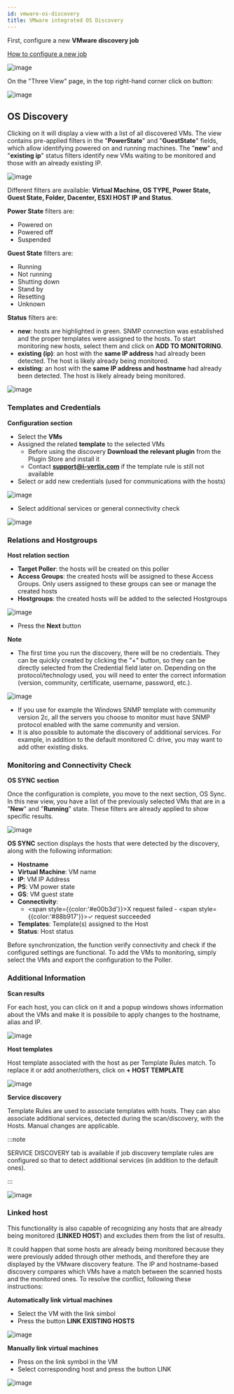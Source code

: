 ```yaml
---
id: vmware-os-discovery
title: VMware integrated OS Discovery
---
```


First, configure a new **VMware discovery job**

[How to configure a new job](vmware-discovery.md)

![image](../../assets/discovery/vmware_scans.png)

On the "Three View" page, in the top right-hand corner click on button: 

![image](../../assets/discovery/os_discovery_button.png)

## OS Discovery

Clicking on it will display a view with a list of all discovered VMs. The view contains pre-applied filters in the "**PowerState**" and "**GuestState**" fields, which allow identifying powered on and running machines. The "**new**" and "**existing ip**" status filters identify new VMs waiting to be monitored and those with an already existing IP.

![image](../../assets/discovery/os_discovery1.png)

Different filters are available: **Virtual Machine, OS TYPE, Power State, Guest State, Folder, Dacenter, ESXI HOST IP and Status**.

**Power State** filters are:
* Powered on
* Powered off
* Suspended

**Guest State** filters are:
* Running
* Not running
* Shutting down
* Stand by
* Resetting
* Unknown

**Status** filters are:
* **new**: hosts are highlighted in green. SNMP connection was established and the proper templates were assigned to the hosts. To start monitoring new hosts, select them and click on **ADD TO MONITORING**.
* **existing (ip)**: an host with the **same IP address** had already been detected. The host is likely already being monitored.
* **existing**: an host with the **same IP address and hostname** had already been detected. The host is likely already being monitored.

![image](../../assets/discovery/os_discovery2.png) 

### Templates and Credentials
**Configuration section**

* Select the **VMs**
* Assigned the related **template** to the selected VMs
    * Before using the discovery **Download the relevant plugin** from the Plugin Store and install it
    * Contact **support@i-vertix.com**  if the template rule is still not available
* Select or add new credentials (used for communications with the hosts)

![image](../../assets/discovery/os_discovery3.png) 

* Select additional services or general connectivity check

![image](../../assets/discovery/os_discovery4.png) 

### Relations and Hostgroups
**Host relation section**

* **Target Poller**: the hosts will be created on this poller
* **Access Groups**: the created hosts will be assigned to these Access Groups. Only users assigned to these groups can see or manage the created hosts
* **Hostgroups**: the created hosts will be added to the selected Hostgroups

![image](../../assets/discovery/os_discovery5.png) 

* Press the **Next** button

**Note**
* The first time you run the discovery, there will be no credentials. They can be quickly created by clicking the "+" button, so they can be directly selected from the Credential field later on. Depending on the protocol/technology used, you will need to enter the correct information (version, community, certificate, username, password, etc.).

![image](../../assets/discovery/os_discovery6.png) 

* If you use for example the Windows SNMP template with community version 2c, all the servers you choose to monitor must have SNMP protocol enabled with the same community and version.
* It is also possible to automate the discovery of additional services. For example, in addition to the default monitored C: drive, you may want to add other existing disks.

### Monitoring and Connectivity Check
**OS SYNC section**

Once the configuration is complete, you move to the next section, OS Sync. In this new view, you have a list of the previously selected VMs that are in a "**New**" and "**Running**" state. These filters are already applied to show specific results. 

![image](../../assets/discovery/os_discovery7.png)  

**OS SYNC** section displays the hosts that were detected by the discovery, along with the following information:

* **Hostname**
* **Virtual Machine**: VM name
* **IP**: VM IP Address
* **PS**: VM power state
* **GS**: VM guest state
* **Connectivity**:
    * <span style={{color:'#e00b3d'}}>X</span> request failed         - <span style={{color:'#88b917'}}>✓</span> request succeeded
* **Templates**: Template(s) assigned to the Host
* **Status**: Host status

Before synchronization, the function verify connectivity and check if the configured settings are functional. To add the VMs to monitoring, simply select the VMs and export the configuration to the Poller.

### Additional Information
**Scan results**

For each host, you can click on it and a popup windows shows information about the VMs and make it is possibile to apply changes to the hostname, alias and IP.

![image](../../assets/discovery/os_discovery8.png)

**Host templates** 

Host template associated with the host as per Template Rules match. To replace it or add another/others, click on **+ HOST TEMPLATE**

![image](../../assets/discovery/os_discovery9.png)


**Service discovery**

Template Rules are used to associate templates with hosts. They can also associate additional services, detected during the scan/discovery, with the Hosts. Manual changes are applicable.

:::note

SERVICE DISCOVERY tab is available if job discovery template rules are configured so that to detect additional services (in addition to the default ones). 

:::

![image](../../assets/discovery/os_discovery10.png)

### Linked host

This functionality is also capable of recognizing any hosts that are already being monitored (**LINKED HOST**) and excludes them from the list of results.

It could happen that some hosts are already being monitored because they were previously added through other methods, and therefore they are displayed by the VMware discovery feature. The IP and hostname-based discovery compares which VMs have a match between the scanned hosts and the monitored ones. To resolve the conflict, following these instructions:

**Automatically link virtual machines**
* Select the VM with the link simbol
* Press the button **LINK EXISTING HOSTS**

![image](../../assets/discovery/os_discovery12.png)

**Manually link virtual machines**
* Press on the link symbol in the VM 
* Select corresponding host and press the button LINK

![image](../../assets/discovery/os_discovery13.png)